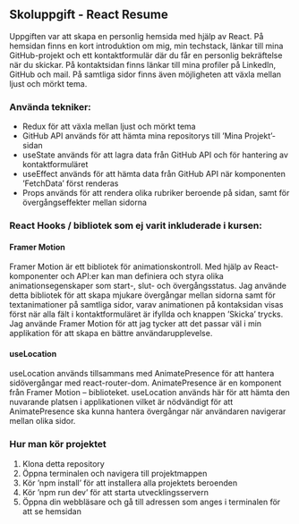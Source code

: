 ## Skoluppgift - React Resume

Uppgiften var att skapa en personlig hemsida med hjälp av React. På hemsidan finns en kort introduktion om mig, min techstack, länkar till mina GitHub-projekt och ett kontaktformulär där du får en personlig bekräftelse när du skickar. På kontaktsidan finns länkar till mina profiler på LinkedIn, GitHub och mail. På samtliga sidor finns även möjligheten att växla mellan ljust och mörkt tema.


### Använda tekniker:
-	Redux för att växla mellan ljust och mörkt tema
-	GitHub API används för att hämta mina repositorys till ’Mina Projekt’-sidan
-	useState används för att lagra data från GitHub API och för hantering av kontaktformuläret
-	useEffect används för att hämta data från GitHub API när komponenten ’FetchData’ först renderas
-	Props används för att rendera olika rubriker beroende på sidan, samt för övergångseffekter mellan sidorna


### React Hooks / bibliotek som ej varit inkluderade i kursen:

#### Framer Motion	 
Framer Motion är ett bibliotek för animationskontroll. Med hjälp av React-komponenter och API:er kan man definiera och styra olika animationsegenskaper som start-, slut- och övergångsstatus.
Jag använde detta bibliotek för att skapa mjukare övergångar mellan sidorna samt för textanimationer på samtliga sidor, varav animationen på kontaksidan visas först när alla fält i kontaktformuläret är ifyllda och knappen ’Skicka’ trycks. Jag använde Framer Motion för att jag tycker att det passar väl i min applikation för att skapa en bättre användarupplevelse.

#### useLocation		
useLocation används tillsammans med AnimatePresence för att hantera sidövergångar med react-router-dom. AnimatePresence är en komponent från Framer Motion – biblioteket. useLocation används här för att hämta den nuvarande platsen i applikationen vilket är nödvändigt för att AnimatePresence ska kunna hantera övergångar när användaren navigerar mellan olika sidor. 


### Hur man kör projektet
1.	Klona detta repository
2.	Öppna terminalen och navigera till projektmappen
3.	Kör ’npm install’ för att installera alla projektets beroenden
4.	Kör ’npm run dev’ för att starta utvecklingsservern
5.	Öppna din webbläsare och gå till adressen som anges i terminalen för att se hemsidan

